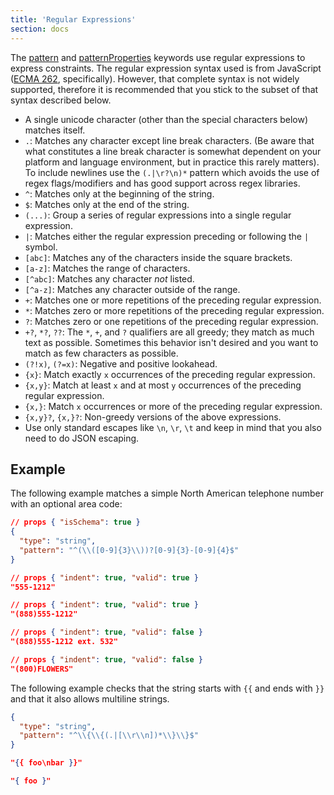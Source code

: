 ```yaml
---
title: 'Regular Expressions'
section: docs
---
```


<Keywords label="regular expressions" />

The [pattern](../../understanding-json-schema/reference/string#regexp) and
[patternProperties](../../understanding-json-schema/reference/object#regexp) keywords use regular expressions to
express constraints. The regular expression syntax used is from
JavaScript ([ECMA 262](https://www.ecma-international.org/publications-and-standards/standards/ecma-262/),
specifically). However, that complete syntax is not widely supported,
therefore it is recommended that you stick to the subset of that syntax
described below.

- A single unicode character (other than the special characters below)
  matches itself.
- `.`: Matches any character except line break characters. (Be aware
  that what constitutes a line break character is somewhat dependent
  on your platform and language environment, but in practice this
  rarely matters). To include newlines use the `(.|\r?\n)*` pattern
  which avoids the use of regex flags/modifiers and has good support
  across regex libraries.
- `^`: Matches only at the beginning of the string.
- `$`: Matches only at the end of the string.
- `(...)`: Group a series of regular expressions into a single regular
  expression.
- `|`: Matches either the regular expression preceding or following
  the `|` symbol.
- `[abc]`: Matches any of the characters inside the square brackets.
- `[a-z]`: Matches the range of characters.
- `[^abc]`: Matches any character _not_ listed.
- `[^a-z]`: Matches any character outside of the range.
- `+`: Matches one or more repetitions of the preceding regular
  expression.
- `*`: Matches zero or more repetitions of the preceding regular
  expression.
- `?`: Matches zero or one repetitions of the preceding regular
  expression.
- `+?`, `*?`, `??`: The `*`, `+`, and `?` qualifiers are all greedy;
  they match as much text as possible. Sometimes this behavior isn\'t
  desired and you want to match as few characters as possible.
- `(?!x)`, `(?=x)`: Negative and positive lookahead.
- `{x}`: Match exactly `x` occurrences of the preceding regular
  expression.
- `{x,y}`: Match at least `x` and at most `y` occurrences of the
  preceding regular expression.
- `{x,}`: Match `x` occurrences or more of the preceding regular
  expression.
- `{x,y}?`, `{x,}?`: Non-greedy versions of the above expressions.
- Use only standard escapes like `\n`, `\r`, `\t` and keep
  in mind that you also need to do JSON escaping.

## Example

The following example matches a simple North American telephone number
with an optional area code:

```json
// props { "isSchema": true }
{
  "type": "string",
  "pattern": "^(\\([0-9]{3}\\))?[0-9]{3}-[0-9]{4}$"
}
```

```json
// props { "indent": true, "valid": true }
"555-1212"
```

```json
// props { "indent": true, "valid": true }
"(888)555-1212"
```

```json
// props { "indent": true, "valid": false }
"(888)555-1212 ext. 532"
```

```json
// props { "indent": true, "valid": false }
"(800)FLOWERS"
```

The following example checks that the string starts with `{{` and ends with `}}`
and that it also allows multiline strings.

```json
{
  "type": "string",
  "pattern": "^\\{\\{(.|[\\r\\n])*\\}\\}$"
}
```

```json
"{{ foo\nbar }}"
```

```json
"{ foo }"
```
